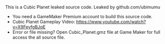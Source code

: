 This is a Cubic Planet leaked source code.
Leaked by github.com/ubimumu
- You need a GameMaker Premium account to build this source code.
- Cubic Planet Gameplay Video: https://www.youtube.com/watch?v=X9FeyfgBJqE
- Error or file missing? Open Cubic_Planet.gmz file at Game Maker for full access the all source file.
